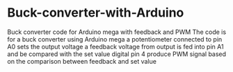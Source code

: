 # Buck-converter-with-Arduino
Buck converter code for Arduino mega with feedback and PWM
The code is for a buck converter using Arduino mega
a potentiometer connected to pin A0 sets the output voltage
a feedback voltage from output is fed into pin A1 and be compared with the set value
digital pin 4 produce PWM signal based on the comparison between feedback and set value
